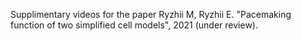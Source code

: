 Supplimentary videos for the paper
Ryzhii M, Ryzhii E. "Pacemaking function of two simplified cell models", 2021 (under review).
